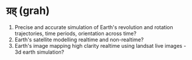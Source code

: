 # ग्रह् (grah)
1. Precise and accurate simulation of Earth's revolution and rotation trajectories, time periods, orientation across time?
2. Earth's satellite modelling realtime and non-realtime?
3. Earth's image mapping high clarity realtime using landsat live images - 3d earth simulation?
